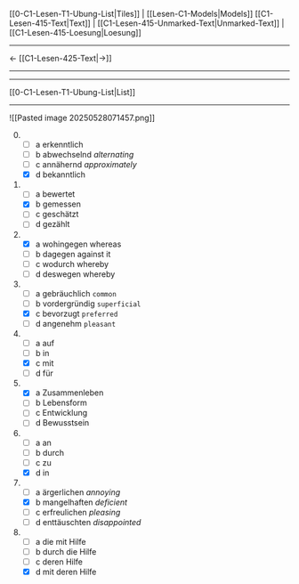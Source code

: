    [[0-C1-Lesen-T1-Ubung-List|Tiles]] | [[Lesen-C1-Models|Models]]
   [[C1-Lesen-415-Text|Text]]  | [[C1-Lesen-415-Unmarked-Text|Unmarked-Text]] | [[C1-Lesen-415-Loesung|Loesung]]

---

←         [[C1-Lesen-425-Text|→]]

---
---

[[0-C1-Lesen-T1-Ubung-List|List]]

---
![[Pasted image 20250528071457.png]]


0. 
	- [ ] a erkenntlich
	- [ ] b abwechselnd *alternating*
	- [ ] c annähernd *approximately*
	- [x] d bekanntlich

1. 
	- [ ] a bewertet
	- [x] b gemessen
	- [ ] c geschätzt
	- [ ] d gezählt

2. 
	- [x] a wohingegen whereas
	- [ ] b dagegen against it
	- [ ] c wodurch whereby
	- [ ] d deswegen whereby

3. 
	- [ ] a gebräuchlich `common`
	- [ ] b vordergründig `superficial`
	- [x] c bevorzugt `preferred`
	- [ ] d angenehm `pleasant`

4. 
	- [ ] a auf
	- [ ] b in
	- [x] c mit
	- [ ] d für

5. 
	- [x] a Zusammenleben
	- [ ] b Lebensform
	- [ ] c Entwicklung
	- [ ] d Bewusstsein

6. 
	- [ ] a an
	- [ ] b durch
	- [ ] c zu
	- [x] d in

7. 
	- [ ] a ärgerlichen *annoying*
	- [x] b mangelhaften *deficient*
	- [ ] c erfreulichen *pleasing*
	- [ ] d enttäuschten *disappointed*

8. 
	- [ ] a die mit Hilfe
	- [ ] b durch die Hilfe
	- [ ] c deren Hilfe
	- [x] d mit deren Hilfe